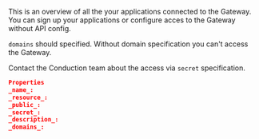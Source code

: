 This is an overview of all the your applications connected to the Gateway. You can sign up your applications or configure acces to the Gateway without API config.

`domains` should specified. Without domain specification you can't access the Gateway.

Contact the Conduction team about the access via `secret` specification.

```json
Properties
_name_:
_resource_:
_public_:
_secret_:
_description_:
_domains_:
```

